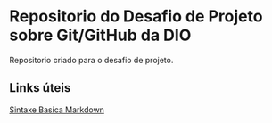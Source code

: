 # Repositorio do Desafio de Projeto sobre Git/GitHub da DIO
Repositorio criado para o desafio de projeto.

## Links úteis
[Sintaxe Basica Markdown](https://www.markdownguide.org/basic-syntax/)
